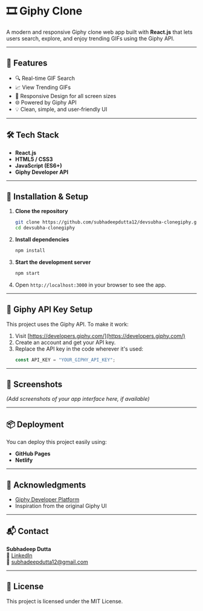 # 🎞️ Giphy Clone

A modern and responsive Giphy clone web app built with **React.js** that lets users search, explore, and enjoy trending GIFs using the Giphy API.

---

## 🚀 Features

- 🔍 Real-time GIF Search
- 📈 View Trending GIFs
- 📱 Responsive Design for all screen sizes
- 🌐 Powered by Giphy API
- 💡 Clean, simple, and user-friendly UI

---

## 🛠️ Tech Stack

- **React.js**
- **HTML5 / CSS3**
- **JavaScript (ES6+)**
- **Giphy Developer API**

---

## 🔧 Installation & Setup

1. **Clone the repository**
   ```bash
   git clone https://github.com/subhadeepdutta12/devsubha-clonegiphy.git
   cd devsubha-clonegiphy
   ```

2. **Install dependencies**
   ```bash
   npm install
   ```

3. **Start the development server**
   ```bash
   npm start
   ```

4. Open `http://localhost:3000` in your browser to see the app.

---

## 🔑 Giphy API Key Setup

This project uses the Giphy API. To make it work:

1. Visit [https://developers.giphy.com/](https://developers.giphy.com/)  
2. Create an account and get your API key.  
3. Replace the API key in the code wherever it's used:
   ```js
   const API_KEY = "YOUR_GIPHY_API_KEY";
   ```

---

## 📸 Screenshots

*(Add screenshots of your app interface here, if available)*

---

## 📦 Deployment

You can deploy this project easily using:

- **GitHub Pages**
- **Netlify**

---

## 🙌 Acknowledgments

- [Giphy Developer Platform](https://developers.giphy.com/)
- Inspiration from the original Giphy UI

---

## 📬 Contact

**Subhadeep Dutta**  
🔗 [LinkedIn](https://www.linkedin.com/in/subhadeepdutta12/)  
📧 subhadeepdutta12@gmail.com

---

## 📜 License

This project is licensed under the MIT License.

